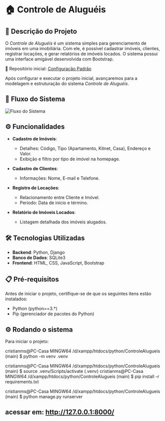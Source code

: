 # 🏠 Controle de Aluguéis

## 📝 Descrição do Projeto

O *Controle de Aluguéis* é um sistema simples para gerenciamento de imóveis em uma imobiliária. Com ele, é possível cadastrar imóveis, clientes, registrar locações, e gerar relatórios de imóveis locados. O sistema possui uma interface amigável desenvolvida com Bootstrap.


📂 Repositório inicial: [Configuração Padrão](https://github.com/cristianwk/ControleAlugueis)

Após configurar e executar o projeto inicial, avançaremos para a modelagem e estruturação do sistema *Controle de Aluguéis*.

## 🌟 Fluxo do Sistema

![Fluxo do Sistema](https://versamartonline.shop/images/core.png)

## ⚙️ Funcionalidades

- **Cadastro de Imóveis**:

  - Detalhes: Código, Tipo (Apartamento, Kitnet, Casa), Endereço e Valor.
  - Exibição e filtro por tipo de imóvel na homepage.
- **Cadastro de Clientes**:

  - Informações: Nome, E-mail e Telefone.
- **Registro de Locações**:

  - Relacionamento entre Cliente e Imóvel.
  - Período: Data de início e término.
- **Relatório de Imóveis Locados**:

  - Listagem detalhada dos imóveis alugados.

## 🛠️ Tecnologias Utilizadas

- **Backend**: Python, Django
- **Banco de Dados**: SQLite3
- **Frontend**: HTML, CSS, JavaScript, Bootstrap

## 📋 Pré-requisitos

Antes de iniciar o projeto, certifique-se de que os seguintes itens estão instalados:

- Python (python==3.*)
- Pip (gerenciador de pacotes do Python)

## ⚙️ Rodando o sistema

Para iniciar o projeto:

cristianms@PC-Casa MINGW64 /d/xampp/htdocs/python/ControleAlugueis (main)
$ python -m venv .venv

cristianms@PC-Casa MINGW64 /d/xampp/htdocs/python/ControleAlugueis (main)
$ source .venv/Scripts/activate
(.venv) 
cristianms@PC-Casa MINGW64 /d/xampp/htdocs/python/ControleAlugueis (main)
$ pip install -r requirements.txt

cristianms@PC-Casa MINGW64 /d/xampp/htdocs/python/ControleAlugueis (main)
$ python manage.py runserver

acessar em: http://127.0.0.1:8000/
---
